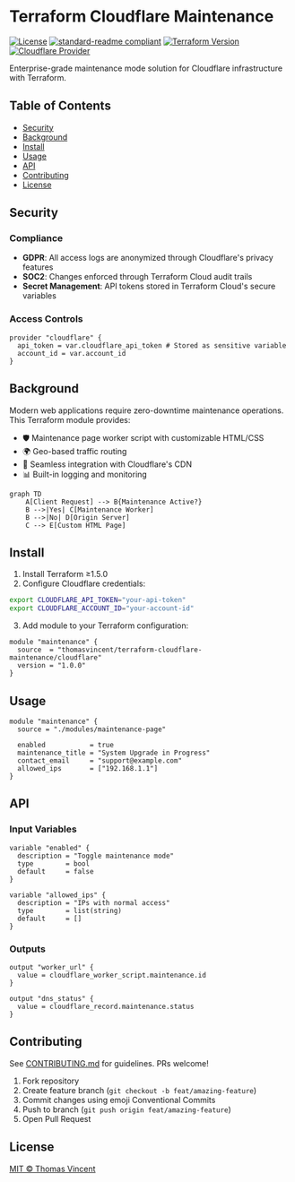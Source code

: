 # Terraform Cloudflare Maintenance

[![License](https://img.shields.io/github/license/thomasvincent/terraform-cloudflare-maintenance.svg)](LICENSE)
[![standard-readme compliant](https://img.shields.io/badge/readme%20style-standard-brightgreen.svg?style=flat-square)](https://github.com/RichardLitt/standard-readme)
[![Terraform Version](https://img.shields.io/badge/terraform-%3E%3D1.5.0-blueviolet)](versions/tf)
[![Cloudflare Provider](https://img.shields.io/badge/provider-cloudflare%20v4-1e90ff)](versions.tf)

Enterprise-grade maintenance mode solution for Cloudflare infrastructure with Terraform.

## Table of Contents

-   [Security](#security)
-   [Background](#background)
-   [Install](#install)
-   [Usage](#usage)
-   [API](#api)
-   [Contributing](#contributing)
-   [License](#license)

## Security

### Compliance
-   **GDPR**: All access logs are anonymized through Cloudflare's privacy features
-   **SOC2**: Changes enforced through Terraform Cloud audit trails
-   **Secret Management**: API tokens stored in Terraform Cloud's secure variables

### Access Controls
```hcl
provider "cloudflare" {
  api_token = var.cloudflare_api_token # Stored as sensitive variable
  account_id = var.account_id
}
```

## Background

Modern web applications require zero-downtime maintenance operations. This Terraform module provides:

-   🛡️ Maintenance page worker script with customizable HTML/CSS
-   🌍 Geo-based traffic routing
-   🔄 Seamless integration with Cloudflare's CDN
-   📊 Built-in logging and monitoring

```mermaid
graph TD
    A[Client Request] --> B{Maintenance Active?}
    B -->|Yes| C[Maintenance Worker]
    B -->|No| D[Origin Server]
    C --> E[Custom HTML Page]
```

## Install

1. Install Terraform ≥1.5.0
2. Configure Cloudflare credentials:

```bash
export CLOUDFLARE_API_TOKEN="your-api-token"
export CLOUDFLARE_ACCOUNT_ID="your-account-id"
```

3. Add module to your Terraform configuration:

```hcl
module "maintenance" {
  source  = "thomasvincent/terraform-cloudflare-maintenance/cloudflare"
  version = "1.0.0"
}
```

## Usage

```hcl
module "maintenance" {
  source = "./modules/maintenance-page"
  
  enabled           = true
  maintenance_title = "System Upgrade in Progress"
  contact_email     = "support@example.com"
  allowed_ips       = ["192.168.1.1"]
}
```

## API

### Input Variables
```hcl
variable "enabled" {
  description = "Toggle maintenance mode"
  type        = bool
  default     = false
}

variable "allowed_ips" {
  description = "IPs with normal access"
  type        = list(string)
  default     = []
}
```

### Outputs
```hcl
output "worker_url" {
  value = cloudflare_worker_script.maintenance.id
}

output "dns_status" {
  value = cloudflare_record.maintenance.status
}
```

## Contributing

See [CONTRIBUTING.md](CONTRIBUTING.md) for guidelines. PRs welcome!

1. Fork repository
2. Create feature branch (`git checkout -b feat/amazing-feature`)
3. Commit changes using emoji Conventional Commits
4. Push to branch (`git push origin feat/amazing-feature`)
5. Open Pull Request

## License

[MIT © Thomas Vincent](LICENSE)
